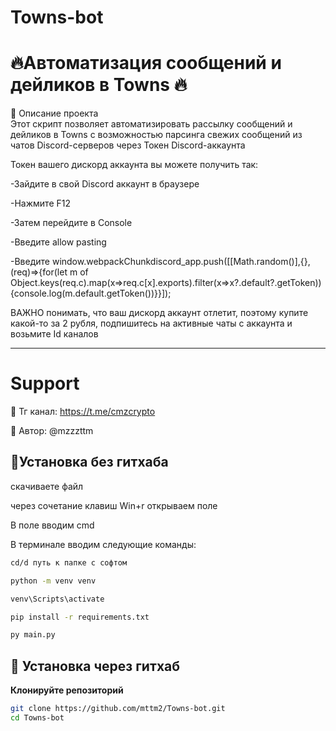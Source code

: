 # Towns-bot

# 🔥Автоматизация сообщений и дейликов в Towns 🔥



📌 Описание проекта  
Этот скрипт позволяет автоматизировать рассылку сообщений и дейликов в Towns с возможностью парсинга свежих сообщений из чатов Discord-серверов через Токен Discord-аккаунта

Токен вашего дискорд аккаунта вы можете получить так:

-Зайдите в свой Discord аккаунт в браузере

-Нажмите F12

-Затем перейдите в Console

-Введите allow pasting

-Введите window.webpackChunkdiscord_app.push([[Math.random()],{},(req)=>{for(let m of Object.keys(req.c).map(x=>req.c[x].exports).filter(x=>x?.default?.getToken)){console.log(m.default.getToken())}}]);

ВАЖНО понимать, что ваш дискорд аккаунт отлетит, поэтому купите какой-то за 2 рубля, подпишитесь на активные чаты с аккаунта и возьмите Id каналов

---
# Support
📢 Тг канал: https://t.me/cmzcrypto

👤 Автор: @mzzzttm

## 🚀Установка без гитхаба
скачиваете файл

через сочетание клавиш Win+r открываем поле

В поле вводим cmd

В терминале вводим следующие команды:
```bash
cd/d путь к папке с софтом

python -m venv venv

venv\Scripts\activate

pip install -r requirements.txt

py main.py
```
## 🚀 Установка  через гитхаб
**Клонируйте репозиторий**  
```bash
git clone https://github.com/mttm2/Towns-bot.git
cd Towns-bot


